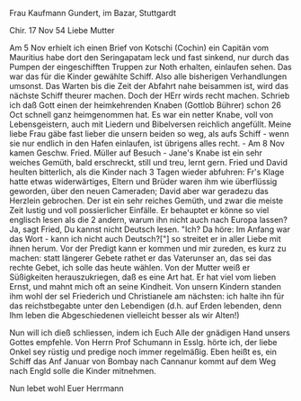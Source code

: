 Frau Kaufmann Gundert, im Bazar, Stuttgardt

 Chir. 17 Nov 54
Liebe Mutter

Am 5 Nov erhielt ich einen Brief von Kotschi (Cochin) ein Capitän vom Mauritius habe dort den Seringapatam leck und fast sinkend, nur durch das Pumpen der eingeschifften Truppen zur Noth erhalten, einlaufen sehen. Das war das für die Kinder gewählte Schiff. Also alle bisherigen Verhandlungen umsonst. Das Warten bis die Zeit der Abfahrt nahe beisammen ist, wird das nächste Schiff theurer machen. Doch der HErr wirds recht machen. Schrieb ich daß Gott einen der heimkehrenden Knaben (Gottlob Bührer) schon 26 Oct schnell ganz heimgenommen hat. Es war ein netter Knabe, voll von Lebensgeistern, auch mit Liedern und Bibelversen reichlich angefüllt. Meine liebe Frau gäbe fast lieber die unsern beiden so weg, als aufs Schiff - wenn sie nur endlich in den Hafen einlaufen, ist übrigens alles recht. - Am 8 Nov kamen Geschw. Fried. Müller auf Besuch - Jane's Knabe ist ein sehr weiches Gemüth, bald erschreckt, still und treu, lernt gern. Fried und David heulten bitterlich, als die Kinder nach 3 Tagen wieder abfuhren: Fr's Klage hatte etwas widerwärtiges, Eltern und Brüder waren ihm wie überflüssig geworden, über den neuen Cameraden; David aber war geradezu das Herzlein gebrochen. Der ist ein sehr reiches Gemüth, und zwar die meiste Zeit lustig und voll possierlicher Einfälle. Er behauptet er könne so viel englisch lesen als die 2 andern, warum ihn nicht auch nach Europa lassen? Ja, sagt Fried, Du kannst nicht Deutsch lesen. "Ich? Da höre: Im Anfang war das Wort - kann ich nicht auch Deutsch?["] so streitet er in aller Liebe mit ihnen herum. Vor der Predigt kann er kommen und mir zureden, es kurz zu machen: statt längerer Gebete rathet er das Vaterunser an, das sei das rechte Gebet, ich solle das heute wählen. Von der Mutter weiß er Süßigkeiten herauszukriegen, daß es eine Art hat. Er hat viel vom lieben Ernst, und mahnt mich oft an seine Kindheit. Von unsern Kindern standen ihm wohl der sel Friederich und Christianele am nächsten: ich halte ihn für das reichstbegabte unter den Lebendigen (d.h. auf Erden lebenden, denn Ihm leben die Abgeschiedenen vielleicht besser als wir Alten!)

Nun will ich dieß schliessen, indem ich Euch Alle der gnädigen Hand unsers Gottes empfehle. Von Herrn Prof Schumann in Esslg. hörte ich, der liebe Onkel sey rüstig und predige noch immer regelmäßig. Eben heißt es, ein Schiff das Anf Januar von Bombay nach Cannanur kommt auf dem Weg nach Engld solle die Kinder mitnehmen.

 Nun lebet wohl
 Euer Herrmann

